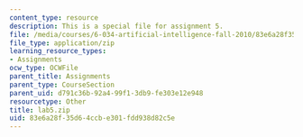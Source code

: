 ```yaml
---
content_type: resource
description: This is a special file for assignment 5.
file: /media/courses/6-034-artificial-intelligence-fall-2010/83e6a28f35d64ccbe301fdd938d82c5e_lab5.zip
file_type: application/zip
learning_resource_types:
- Assignments
ocw_type: OCWFile
parent_title: Assignments
parent_type: CourseSection
parent_uid: d791c36b-92a4-99f1-3db9-fe303e12e948
resourcetype: Other
title: lab5.zip
uid: 83e6a28f-35d6-4ccb-e301-fdd938d82c5e
---
```

